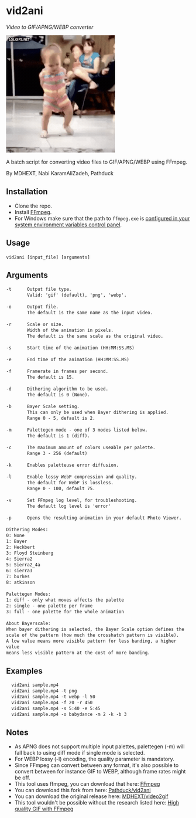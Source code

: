 # vid2ani

*Video to GIF/APNG/WEBP converter*

![sample gif file generated](sample.gif)

A batch script for converting video files to GIF/APNG/WEBP using FFmpeg.<br>

By MDHEXT, Nabi KaramAliZadeh, Pathduck

## Installation
* Clone the repo.
* Install [FFmpeg](https://www.ffmpeg.org/).
* For Windows make sure that the path to `ffmpeg.exe` is
  [configured in your system environment variables control panel](https://www.wikihow.com/Install-FFmpeg-on-Windows).

## Usage
```
vid2ani [input_file] [arguments]
```
## Arguments
```
-t      Output file type.
        Valid: 'gif' (default), 'png', 'webp'.

-o      Output file.
        The default is the same name as the input video.

-r      Scale or size.
        Width of the animation in pixels.
        The default is the same scale as the original video.

-s      Start time of the animation (HH:MM:SS.MS)

-e      End time of the animation (HH:MM:SS.MS)

-f      Framerate in frames per second.
        The default is 15.

-d      Dithering algorithm to be used.
        The default is 0 (None).

-b      Bayer Scale setting.
        This can only be used when Bayer dithering is applied.
        Range 0 - 5, default is 2.

-m      Palettegen mode - one of 3 modes listed below.
        The default is 1 (diff).

-c      The maximum amount of colors useable per palette.
        Range 3 - 256 (default)

-k      Enables paletteuse error diffusion.

-l      Enable lossy WebP compression and quality.
        The default for WebP is lossless.
        Range 0 - 100, default 75.

-v      Set FFmpeg log level, for troubleshooting.
        The default log level is 'error'

-p      Opens the resulting animation in your default Photo Viewer.

Dithering Modes:
0: None
1: Bayer
2: Heckbert
3: Floyd Steinberg
4: Sierra2
5: Sierra2_4a
6: sierra3
7: burkes
8: atkinson

Palettegen Modes:
1: diff - only what moves affects the palette
2: single - one palette per frame
3: full - one palette for the whole animation

About Bayerscale:
When bayer dithering is selected, the Bayer Scale option defines the
scale of the pattern (how much the crosshatch pattern is visible).
A low value means more visible pattern for less banding, a higher value
means less visible pattern at the cost of more banding.
```

## Examples
```
  vid2ani sample.mp4
  vid2ani sample.mp4 -t png
  vid2ani sample.mp4 -t webp -l 50
  vid2ani sample.mp4 -f 20 -r 450
  vid2ani sample.mp4 -s 5:40 -e 5:45
  vid2ani sample.mp4 -o babydance -m 2 -k -b 3
```

## Notes

* As APNG does not support multiple input palettes, palettegen (-m) will
fall back to using diff mode if single mode is selected.
* For WEBP lossy (-l) encoding, the quality parameter is mandatory.
* Since FFmpeg can convert between any format, it's also possible to
convert between for instance GIF to WEBP, although frame rates might be off.
* This tool uses ffmpeg, you can download that here: [FFmpeg](https://www.ffmpeg.org/)
* You can download this fork from here: [Pathduck/vid2ani](https://github.com/Pathduck/vid2ani)
* You can download the original release here: [MDHEXT/video2gif](https://github.com/MDHEXT/video2gif)<br>
* This tool wouldn't be possible without the research listed here: [High quality GIF with FFmpeg](https://blog.pkh.me/p/21-high-quality-gif-with-ffmpeg.html)<br>
